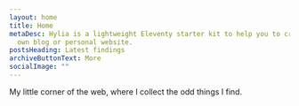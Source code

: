 ```yaml
---
layout: home
title: Home
metaDesc: Hylia is a lightweight Eleventy starter kit to help you to create your
  own blog or personal website.
postsHeading: Latest findings
archiveButtonText: More
socialImage: ""
---
```

My little corner of the web, where I collect the odd things I find.